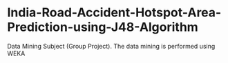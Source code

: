 # India-Road-Accident-Hotspot-Area-Prediction-using-J48-Algorithm
Data Mining Subject (Group Project). The data mining is performed using WEKA
